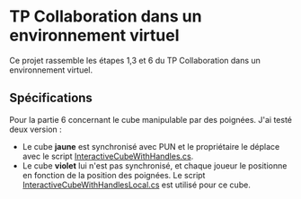 ﻿# TP Collaboration dans un environnement virtuel

Ce projet rassemble les étapes 1,3 et 6 du TP Collaboration dans un environnement virtuel.

## Spécifications 

Pour la partie 6 concernant le cube manipulable par des poignées. J'ai testé deux version :
- Le cube **jaune** est synchronisé avec PUN et le propriétaire le déplace avec le script [InteractiveCubeWithHandles.cs](Resources/Scripts/InteractiveCubeWithHandles.cs).
- Le cube **violet** lui n'est pas synchronisé, et chaque joueur le positionne en fonction de la position des poignées. Le script [InteractiveCubeWithHandlesLocal.cs](Resources/Scripts/InteractiveCubeWithHandlesLocal.cs) est utilisé pour ce cube.






